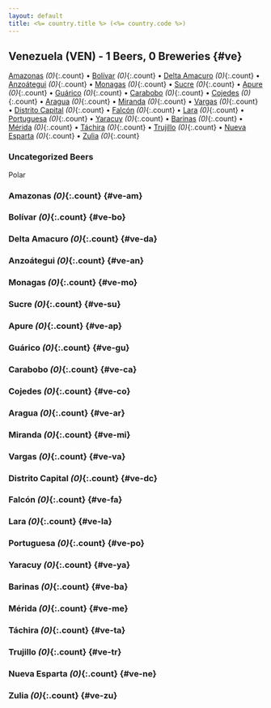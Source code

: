 ```yaml
---
layout: default
title: <%= country.title %> (<%= country.code %>)
---
```


## Venezuela (VEN) - 1 Beers, 0 Breweries {#ve}

[Amazonas](#ve-am) _(0)_{:.count} • [Bolívar](#ve-bo) _(0)_{:.count} • [Delta Amacuro](#ve-da) _(0)_{:.count} • [Anzoátegui](#ve-an) _(0)_{:.count} • [Monagas](#ve-mo) _(0)_{:.count} • [Sucre](#ve-su) _(0)_{:.count} • [Apure](#ve-ap) _(0)_{:.count} • [Guárico](#ve-gu) _(0)_{:.count} • [Carabobo](#ve-ca) _(0)_{:.count} • [Cojedes](#ve-co) _(0)_{:.count} • [Aragua](#ve-ar) _(0)_{:.count} • [Miranda](#ve-mi) _(0)_{:.count} • [Vargas](#ve-va) _(0)_{:.count} • [Distrito Capital](#ve-dc) _(0)_{:.count} • [Falcón](#ve-fa) _(0)_{:.count} • [Lara](#ve-la) _(0)_{:.count} • [Portuguesa](#ve-po) _(0)_{:.count} • [Yaracuy](#ve-ya) _(0)_{:.count} • [Barinas](#ve-ba) _(0)_{:.count} • [Mérida](#ve-me) _(0)_{:.count} • [Táchira](#ve-ta) _(0)_{:.count} • [Trujillo](#ve-tr) _(0)_{:.count} • [Nueva Esparta](#ve-ne) _(0)_{:.count} • [Zulia](#ve-zu) _(0)_{:.count}

### Uncategorized Beers

Polar  




### Amazonas _(0)_{:.count} {#ve-am}






### Bolívar _(0)_{:.count} {#ve-bo}






### Delta Amacuro _(0)_{:.count} {#ve-da}






### Anzoátegui _(0)_{:.count} {#ve-an}






### Monagas _(0)_{:.count} {#ve-mo}






### Sucre _(0)_{:.count} {#ve-su}






### Apure _(0)_{:.count} {#ve-ap}






### Guárico _(0)_{:.count} {#ve-gu}






### Carabobo _(0)_{:.count} {#ve-ca}






### Cojedes _(0)_{:.count} {#ve-co}






### Aragua _(0)_{:.count} {#ve-ar}






### Miranda _(0)_{:.count} {#ve-mi}






### Vargas _(0)_{:.count} {#ve-va}






### Distrito Capital _(0)_{:.count} {#ve-dc}






### Falcón _(0)_{:.count} {#ve-fa}






### Lara _(0)_{:.count} {#ve-la}






### Portuguesa _(0)_{:.count} {#ve-po}






### Yaracuy _(0)_{:.count} {#ve-ya}






### Barinas _(0)_{:.count} {#ve-ba}






### Mérida _(0)_{:.count} {#ve-me}






### Táchira _(0)_{:.count} {#ve-ta}






### Trujillo _(0)_{:.count} {#ve-tr}






### Nueva Esparta _(0)_{:.count} {#ve-ne}






### Zulia _(0)_{:.count} {#ve-zu}





 
